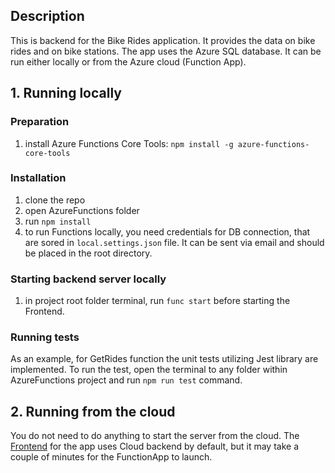 ## Description

This is backend for the Bike Rides application. It provides the data on bike rides and on bike stations.
The app uses the Azure SQL database.
It can be run either locally or from the Azure cloud (Function App).

## 1. Running locally
### Preparation
1. install Azure Functions Core Tools: `npm install -g azure-functions-core-tools` 

### Installation

1. clone the repo
2. open AzureFunctions folder
3. run `npm install`
4. to run Functions locally, you need credentials for DB connection, that are sored in `local.settings.json` file. It can be sent via email and should be placed in the root directory.

### Starting backend server locally
1. in project root folder terminal, run `func start` before starting the Frontend.

### Running tests
As an example, for GetRides function the unit tests utilizing Jest library are implemented. 
To run the test, open the terminal to any folder within AzureFunctions project and run `npm run test` command.


## 2. Running from the cloud
You do not need to do anything to start the server from the cloud. 
The [Frontend](https://github.com/YuliaKokorieva/bikes-project/tree/master/BikeRidesFront) for the app uses Cloud backend by default, but it may take a couple of minutes for the FunctionApp to launch.
